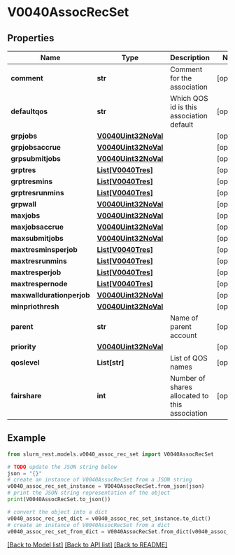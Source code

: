 # V0040AssocRecSet


## Properties

Name | Type | Description | Notes
------------ | ------------- | ------------- | -------------
**comment** | **str** | Comment for the association | [optional] 
**defaultqos** | **str** | Which QOS id is this association default | [optional] 
**grpjobs** | [**V0040Uint32NoVal**](V0040Uint32NoVal.md) |  | [optional] 
**grpjobsaccrue** | [**V0040Uint32NoVal**](V0040Uint32NoVal.md) |  | [optional] 
**grpsubmitjobs** | [**V0040Uint32NoVal**](V0040Uint32NoVal.md) |  | [optional] 
**grptres** | [**List[V0040Tres]**](V0040Tres.md) |  | [optional] 
**grptresmins** | [**List[V0040Tres]**](V0040Tres.md) |  | [optional] 
**grptresrunmins** | [**List[V0040Tres]**](V0040Tres.md) |  | [optional] 
**grpwall** | [**V0040Uint32NoVal**](V0040Uint32NoVal.md) |  | [optional] 
**maxjobs** | [**V0040Uint32NoVal**](V0040Uint32NoVal.md) |  | [optional] 
**maxjobsaccrue** | [**V0040Uint32NoVal**](V0040Uint32NoVal.md) |  | [optional] 
**maxsubmitjobs** | [**V0040Uint32NoVal**](V0040Uint32NoVal.md) |  | [optional] 
**maxtresminsperjob** | [**List[V0040Tres]**](V0040Tres.md) |  | [optional] 
**maxtresrunmins** | [**List[V0040Tres]**](V0040Tres.md) |  | [optional] 
**maxtresperjob** | [**List[V0040Tres]**](V0040Tres.md) |  | [optional] 
**maxtrespernode** | [**List[V0040Tres]**](V0040Tres.md) |  | [optional] 
**maxwalldurationperjob** | [**V0040Uint32NoVal**](V0040Uint32NoVal.md) |  | [optional] 
**minpriothresh** | [**V0040Uint32NoVal**](V0040Uint32NoVal.md) |  | [optional] 
**parent** | **str** | Name of parent account | [optional] 
**priority** | [**V0040Uint32NoVal**](V0040Uint32NoVal.md) |  | [optional] 
**qoslevel** | **List[str]** | List of QOS names | [optional] 
**fairshare** | **int** | Number of shares allocated to this association | [optional] 

## Example

```python
from slurm_rest.models.v0040_assoc_rec_set import V0040AssocRecSet

# TODO update the JSON string below
json = "{}"
# create an instance of V0040AssocRecSet from a JSON string
v0040_assoc_rec_set_instance = V0040AssocRecSet.from_json(json)
# print the JSON string representation of the object
print(V0040AssocRecSet.to_json())

# convert the object into a dict
v0040_assoc_rec_set_dict = v0040_assoc_rec_set_instance.to_dict()
# create an instance of V0040AssocRecSet from a dict
v0040_assoc_rec_set_from_dict = V0040AssocRecSet.from_dict(v0040_assoc_rec_set_dict)
```
[[Back to Model list]](../README.md#documentation-for-models) [[Back to API list]](../README.md#documentation-for-api-endpoints) [[Back to README]](../README.md)



